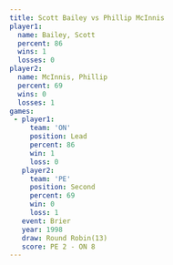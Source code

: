 ```yaml
---
title: Scott Bailey vs Phillip McInnis
player1:                
  name: Bailey, Scott   
  percent: 86           
  wins: 1               
  losses: 0             
player2:                
  name: McInnis, Phillip
  percent: 69           
  wins: 0               
  losses: 1             
games:
 - player1:        
     team: 'ON'    
     position: Lead
     percent: 86   
     win: 1        
     loss: 0       
   player2:          
     team: 'PE'      
     position: Second
     percent: 69     
     win: 0          
     loss: 1         
   event: Brier         
   year: 1998           
   draw: Round Robin(13)
   score: PE 2 - ON 8   
---
```

